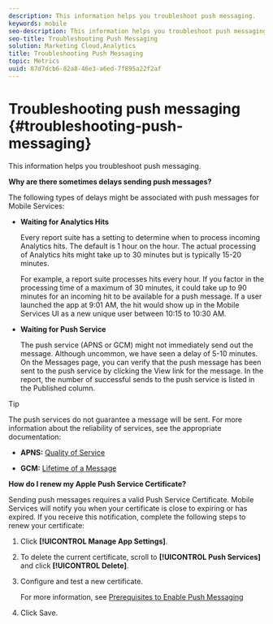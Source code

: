 ```yaml
---
description: This information helps you troubleshoot push messaging.
keywords: mobile
seo-description: This information helps you troubleshoot push messaging.
seo-title: Troubleshooting Push Messaging
solution: Marketing Cloud,Analytics
title: Troubleshooting Push Messaging
topic: Metrics
uuid: 87d7dcb6-82a8-46e3-a6ed-7f895a22f2af
---
```


# Troubleshooting push messaging {#troubleshooting-push-messaging}

This information helps you troubleshoot push messaging.

**Why are there sometimes delays sending push messages?**

The following types of delays might be associated with push messages for Mobile Services:

* **Waiting for Analytics Hits**

  Every report suite has a setting to determine when to process incoming Analytics hits. The default is 1 hour on the hour. The actual processing of Analytics hits might take up to 30 minutes but is typically 15-20 minutes.
  
  For example, a report suite processes hits every hour. If you factor in the processing time of a maximum of 30 minutes, it could take up to 90 minutes for an incoming hit to be available for a push message. If a user launched the app at 9:01 AM, the hit would show up in the Mobile Services UI as a new unique user between 10:15 to 10:30 AM.

* **Waiting for Push Service**
  
  The push service (APNS or GCM) might not immediately send out the message. Although uncommon, we have seen a delay of 5-10 minutes. On the Messages page, you can verify that the push message has been sent to the push service by clicking the View link for the message. In the report, the number of successful sends to the push service is listed in the Published column.
  
>[!TIP]
>
>The push services do not guarantee a message will be sent. For more information about the reliability of services, see the appropriate documentation:
>
>* **APNS:** [Quality of Service](https://developer.apple.com/documentation/usernotifications)
>
>* **GCM:** [Lifetime of a Message](https://developers.google.com/cloud-messaging/concept-options)

**How do I renew my Apple Push Service Certificate?**

Sending push messages requires a valid Push Service Certificate. Mobile Services will notify you when your certificate is close to expiring or has expired. If you receive this notification, complete the following steps to renew your certificate:

1. Click **[!UICONTROL Manage App Settings]**.
2. To delete the current certificate, scroll to **[!UICONTROL Push Services]** and click **[!UICONTROL Delete]**.
3. Configure and test a new certificate.

    For more information, see [Prerequisites to Enable Push Messaging](https://marketing.adobe.com/resources/help/en_US/mobile/prerequisites_push_messaging.html)

4. Click Save.
